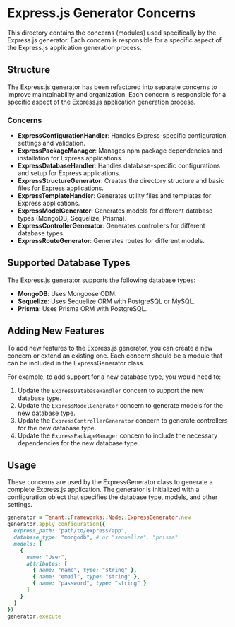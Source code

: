 # Express.js Generator Concerns

This directory contains the concerns (modules) used specifically by the Express.js generator. Each concern is responsible for a specific aspect of the Express.js application generation process.

## Structure

The Express.js generator has been refactored into separate concerns to improve maintainability and organization. Each concern is responsible for a specific aspect of the Express.js application generation process.

### Concerns

- **ExpressConfigurationHandler**: Handles Express-specific configuration settings and validation.
- **ExpressPackageManager**: Manages npm package dependencies and installation for Express applications.
- **ExpressDatabaseHandler**: Handles database-specific configurations and setup for Express applications.
- **ExpressStructureGenerator**: Creates the directory structure and basic files for Express applications.
- **ExpressTemplateHandler**: Generates utility files and templates for Express applications.
- **ExpressModelGenerator**: Generates models for different database types (MongoDB, Sequelize, Prisma).
- **ExpressControllerGenerator**: Generates controllers for different database types.
- **ExpressRouteGenerator**: Generates routes for different models.

## Supported Database Types

The Express.js generator supports the following database types:

- **MongoDB**: Uses Mongoose ODM.
- **Sequelize**: Uses Sequelize ORM with PostgreSQL or MySQL.
- **Prisma**: Uses Prisma ORM with PostgreSQL.

## Adding New Features

To add new features to the Express.js generator, you can create a new concern or extend an existing one. Each concern should be a module that can be included in the ExpressGenerator class.

For example, to add support for a new database type, you would need to:

1. Update the `ExpressDatabaseHandler` concern to support the new database type.
2. Update the `ExpressModelGenerator` concern to generate models for the new database type.
3. Update the `ExpressControllerGenerator` concern to generate controllers for the new database type.
4. Update the `ExpressPackageManager` concern to include the necessary dependencies for the new database type.

## Usage

These concerns are used by the ExpressGenerator class to generate a complete Express.js application. The generator is initialized with a configuration object that specifies the database type, models, and other settings.

```ruby
generator = Tenant::Frameworks::Node::ExpressGenerator.new
generator.apply_configuration({
  express_path: "path/to/express/app",
  database_type: "mongodb", # or "sequelize", "prisma"
  models: [
    {
      name: "User",
      attributes: [
        { name: "name", type: "string" },
        { name: "email", type: "string" },
        { name: "password", type: "string" }
      ]
    }
  ]
})
generator.execute
``` 